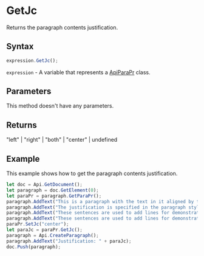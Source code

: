 # GetJc

Returns the paragraph contents justification.

## Syntax

```javascript
expression.GetJc();
```

`expression` - A variable that represents a [ApiParaPr](../ApiParaPr.md) class.

## Parameters

This method doesn't have any parameters.

## Returns

"left" \| "right" \| "both" \| "center" \| undefined

## Example

This example shows how to get the paragraph contents justification.

```javascript editor-
let doc = Api.GetDocument();
let paragraph = doc.GetElement(0);
let paraPr = paragraph.GetParaPr();
paragraph.AddText("This is a paragraph with the text in it aligned by the center. ");
paragraph.AddText("The justification is specified in the paragraph style. ");
paragraph.AddText("These sentences are used to add lines for demonstrative purposes. ");
paragraph.AddText("These sentences are used to add lines for demonstrative purposes.");
paraPr.SetJc("center");
let paraJc = paraPr.GetJc();
paragraph = Api.CreateParagraph();
paragraph.AddText("Justification: " + paraJc);
doc.Push(paragraph);
```
